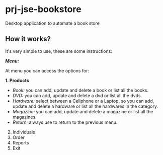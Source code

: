 # prj-jse-bookstore
Desktop application to automate a book store

## How it works?
It's very simple to use, these are some instructions:

**_Menu:_**

At menu you can access the options for:

**1. Products**
   - _Book:_ you can add, update and delete a book or list all the books.
   - _DVD:_ you can add, update and delete a dvd or list all the dvds.
   - _Hardware:_ select between a Cellphone or a Laptop, so you can add, update and delete a hardware or list all the hardwares in the category.
   - _Magazine:_ you can add, update and delete a magazine or list all the magazines.
   - _Return:_ always use to return to the previous menu.
2. Individuals
3. Order
4. Reports
0. Exit